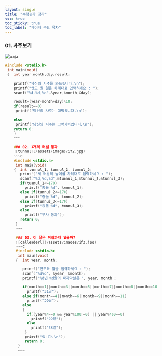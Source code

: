 ```yaml
---
layout: single
title: "수행평가 정라"
toc: true
toc_sticky: true
toc_label: "페이지 주요 목차"
---
```


### 01. 사주보기
![saju](/assets/images/if1.jpg)
~~~c
#include <studio.h>
 int main(void)
 {  int year,month,day,result;
 
    printf("당신의 사주를 봐드립니다.\n");
    printf("연도 월 일을 차례대로 입력하세요 : ");
    scanf("%d,%d,%d",&year,&month,&day);
    
    result=(year-month+day)%10;
    if(result==0)
     printf("당신의 사주는 대박입니다.\n");
     
    else
     printf("당신의 사주는 그럭저럭입니다.\n");
    return 0;
    }
    ~~~
    
    ### 02. 3개의 터널 통과
    ![tunnul](/assets/images/if2.jpg)
    ~~~c
    #include <stdio.h>
     int main(void)
    {  int tunnul_1, tunnul_2, tunnul_3;
       printf("세 터널의 높이를 차례대로 입력하세요 : ");
       scanf("%d,%d,%d",&tunnul_1,&tunnul_2,&tunnul_3);
       if(tunnul_1<=170)
         printf("충돌 %d", tunnul_1);
       else if(tunnul_2<=170)
         printf("충돌 %d", tunnul_2);
       else if(tunnul_3<=170)
         printf("충돌 %d", tunnul_3);
       else
         printf("무사 통과");
       return 0;
     }
     ~~~
     
     ### 03. 이 달은 며칠까지 있을까?
     ![callenderl](/assets/images/if3.jpg)
     ~~~c
     #include <stdio.h>
      int main(void)
     {  int year, month;

        printf("연도와 월을 입력하세요 : ");
        scanf("%d%d", &year, &month);
        printf("%d년 %d월의 마지막날은 ", year, month);
        
        if(month==1||month==3||month==5||month==7||month==8||month==10||month==12)
          printf("31일");
        else if(month==4||month==6||month==9||month==11)
          printf("30일");
        else
        {
          if((year%4==0 && year%100!=0) || year%400==0)
            printf("29일");
          else
            printf("28일");
         }
         printf("입니다.\n");
         return 0;
      }
      ~~~
      
